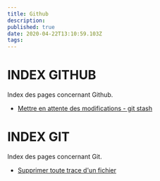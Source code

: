 ```yaml
---
title: Github
description: 
published: true
date: 2020-04-22T13:10:59.103Z
tags: 
---
```


# INDEX GITHUB

Index des pages concernant Github.

* [Mettre en attente des modifications - git stash](/github/git_stash)

# INDEX GIT

Index des pages concernant Git.

* [Supprimer toute trace d'un fichier](/github/supprimer_totalement_fichier)